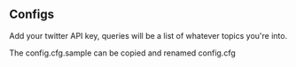 ## Configs

Add your twitter API key, queries will be a list of whatever topics you're into.

The config.cfg.sample can be copied and renamed config.cfg 